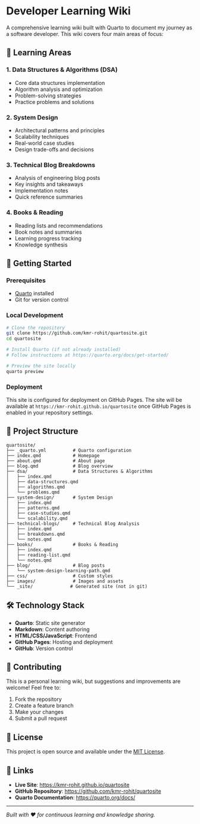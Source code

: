 # Developer Learning Wiki

A comprehensive learning wiki built with Quarto to document my journey as a software developer. This wiki covers four main areas of focus:

## 🎯 Learning Areas

### 1. **Data Structures & Algorithms (DSA)**
- Core data structures implementation
- Algorithm analysis and optimization
- Problem-solving strategies
- Practice problems and solutions

### 2. **System Design**
- Architectural patterns and principles
- Scalability techniques
- Real-world case studies
- Design trade-offs and decisions

### 3. **Technical Blog Breakdowns**
- Analysis of engineering blog posts
- Key insights and takeaways
- Implementation notes
- Quick reference summaries

### 4. **Books & Reading**
- Reading lists and recommendations
- Book notes and summaries
- Learning progress tracking
- Knowledge synthesis

## 🚀 Getting Started

### Prerequisites
- [Quarto](https://quarto.org/docs/get-started/) installed
- Git for version control

### Local Development
```bash
# Clone the repository
git clone https://github.com/kmr-rohit/quartosite.git
cd quartosite

# Install Quarto (if not already installed)
# Follow instructions at https://quarto.org/docs/get-started/

# Preview the site locally
quarto preview
```

### Deployment
This site is configured for deployment on GitHub Pages. The site will be available at `https://kmr-rohit.github.io/quartosite` once GitHub Pages is enabled in your repository settings.

## 📁 Project Structure

```
quartosite/
├── _quarto.yml          # Quarto configuration
├── index.qmd            # Homepage
├── about.qmd            # About page
├── blog.qmd             # Blog overview
├── dsa/                 # Data Structures & Algorithms
│   ├── index.qmd
│   ├── data-structures.qmd
│   ├── algorithms.qmd
│   └── problems.qmd
├── system-design/       # System Design
│   ├── index.qmd
│   ├── patterns.qmd
│   ├── case-studies.qmd
│   └── scalability.qmd
├── technical-blogs/     # Technical Blog Analysis
│   ├── index.qmd
│   ├── breakdowns.qmd
│   └── notes.qmd
├── books/               # Books & Reading
│   ├── index.qmd
│   ├── reading-list.qmd
│   └── notes.qmd
├── blog/                # Blog posts
│   └── system-design-learning-path.qmd
├── css/                 # Custom styles
├── images/              # Images and assets
└── _site/              # Generated site (not in git)
```

## 🛠️ Technology Stack

- **Quarto**: Static site generator
- **Markdown**: Content authoring
- **HTML/CSS/JavaScript**: Frontend
- **GitHub Pages**: Hosting and deployment
- **GitHub**: Version control

## 📝 Contributing

This is a personal learning wiki, but suggestions and improvements are welcome! Feel free to:

1. Fork the repository
2. Create a feature branch
3. Make your changes
4. Submit a pull request

## 📄 License

This project is open source and available under the [MIT License](LICENSE).

## 🔗 Links

- **Live Site**: https://kmr-rohit.github.io/quartosite
- **GitHub Repository**: https://github.com/kmr-rohit/quartosite
- **Quarto Documentation**: https://quarto.org/docs/

---

*Built with ❤️ for continuous learning and knowledge sharing.* 